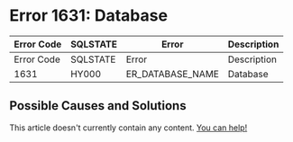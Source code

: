 
# Error 1631: Database


| Error Code | SQLSTATE | Error | Description |
| --- | --- | --- | --- |
| Error Code | SQLSTATE | Error | Description |
| 1631 | HY000 | ER_DATABASE_NAME | Database |




## Possible Causes and Solutions


This article doesn't currently contain any content. [You can help!](/kb/en/writing-and-editing-knowledge-base-articles/)

